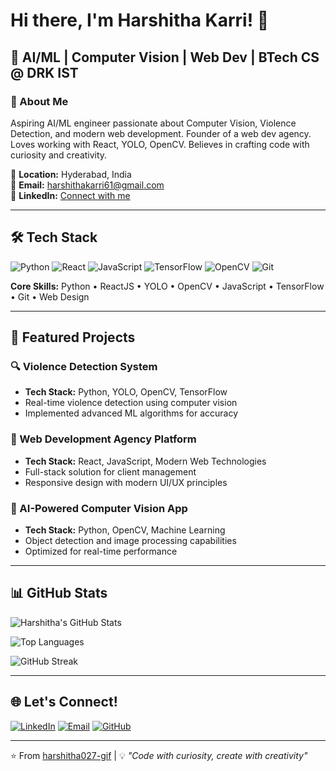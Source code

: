 # Hi there, I'm Harshitha Karri! 👋

## 🚀 AI/ML | Computer Vision | Web Dev | BTech CS @ DRK IST

### 🌟 About Me
Aspiring AI/ML engineer passionate about Computer Vision, Violence Detection, and modern web development. Founder of a web dev agency. Loves working with React, YOLO, OpenCV. Believes in crafting code with curiosity and creativity.

📍 **Location:** Hyderabad, India  
📧 **Email:** harshithakarri61@gmail.com  
💼 **LinkedIn:** [Connect with me](https://linkedin.com/in/harshitha-k-bb6b30319/)

---

## 🛠️ Tech Stack

![Python](https://img.shields.io/badge/Python-3776AB?style=for-the-badge&logo=python&logoColor=white)
![React](https://img.shields.io/badge/React-20232A?style=for-the-badge&logo=react&logoColor=61DAFB)
![JavaScript](https://img.shields.io/badge/JavaScript-F7DF1E?style=for-the-badge&logo=javascript&logoColor=black)
![TensorFlow](https://img.shields.io/badge/TensorFlow-FF6F00?style=for-the-badge&logo=tensorflow&logoColor=white)
![OpenCV](https://img.shields.io/badge/OpenCV-27338e?style=for-the-badge&logo=OpenCV&logoColor=white)
![Git](https://img.shields.io/badge/GIT-E44C30?style=for-the-badge&logo=git&logoColor=white)

**Core Skills:** Python • ReactJS • YOLO • OpenCV • JavaScript • TensorFlow • Git • Web Design

---

## 🎯 Featured Projects

### 🔍 Violence Detection System
- **Tech Stack:** Python, YOLO, OpenCV, TensorFlow
- Real-time violence detection using computer vision
- Implemented advanced ML algorithms for accuracy

### 💼 Web Development Agency Platform
- **Tech Stack:** React, JavaScript, Modern Web Technologies
- Full-stack solution for client management
- Responsive design with modern UI/UX principles

### 🤖 AI-Powered Computer Vision App
- **Tech Stack:** Python, OpenCV, Machine Learning
- Object detection and image processing capabilities
- Optimized for real-time performance

---

## 📊 GitHub Stats

![Harshitha's GitHub Stats](https://github-readme-stats.vercel.app/api?username=harshitha027-gif&show_icons=true&theme=radical)

![Top Languages](https://github-readme-stats.vercel.app/api/top-langs/?username=harshitha027-gif&layout=compact&theme=radical)

![GitHub Streak](https://github-readme-streak-stats.herokuapp.com/?user=harshitha027-gif&theme=radical)

---

## 🌐 Let's Connect!

[![LinkedIn](https://img.shields.io/badge/LinkedIn-0077B5?style=for-the-badge&logo=linkedin&logoColor=white)](https://linkedin.com/in/harshitha-k-bb6b30319/)
[![Email](https://img.shields.io/badge/Email-D14836?style=for-the-badge&logo=gmail&logoColor=white)](mailto:harshithakarri61@gmail.com)
[![GitHub](https://img.shields.io/badge/GitHub-100000?style=for-the-badge&logo=github&logoColor=white)](https://github.com/harshitha027-gif)

---

⭐️ From [harshitha027-gif](https://github.com/harshitha027-gif) | 💡 *"Code with curiosity, create with creativity"*
